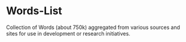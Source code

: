 # Words-List
Collection of Words (about 750k) aggregated from various sources and sites for use in development or research initiatives.
